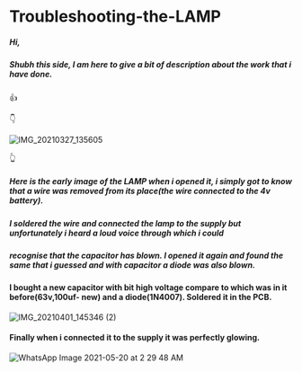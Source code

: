 # Troubleshooting-the-LAMP

##### Hi,
 ##### Shubh this side, I am here to give a bit of description about the work that i have done.

👍
                                                                                                    
  👇                                                                                                         
                                                                                                          
![IMG_20210327_135605](https://user-images.githubusercontent.com/79529647/119081235-6f712200-b9b0-11eb-8909-6f43faebb905.jpg)

 👆                             
##### Here is the early image of the LAMP when i opened it, i simply got to know that a wire was removed from its place(the wire connected to the 4v battery).
 
##### I soldered the wire and connected the lamp to the supply but unfortunately i heard a loud  voice through which i could 
##### recognise that the capacitor has blown. I opened it again and found the same that i guessed and with capacitor a diode was also blown.
                                       

#### I bought a new capacitor with bit high voltage compare to which was in it before(63v,100uf- new)  and a diode(1N4007). Soldered it in the PCB.

![IMG_20210401_145346 (2)](https://user-images.githubusercontent.com/79529647/119081102-24efa580-b9b0-11eb-837b-6ce1c2522067.jpg)


#### Finally when i connected it to the supply it was perfectly glowing. 

![WhatsApp Image 2021-05-20 at 2 29 48 AM](https://user-images.githubusercontent.com/79529647/119081468-e0183e80-b9b0-11eb-9eb9-5ba4f34f3b90.jpg)

           
     

